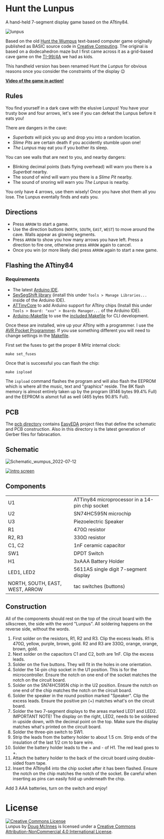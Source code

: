 # Hunt the Lunpus

A hand-held 7-segment display game based on the ATtiny84.

![lunpus](https://user-images.githubusercontent.com/16557/178653913-8a91fd65-4db3-4b30-b797-d2b1e6d01d4c.jpg)

Based on the old [Hunt the Wumpus](https://en.wikipedia.org/wiki/Hunt_the_Wumpus) text-based computer game originally published as BASIC source code in [Creative Computing](https://en.wikipedia.org/wiki/Creative_Computing_(magazine)). The original is based on a dodecahedron maze but I first came across it as a grid-based cave game on the [TI-99/4A](https://en.wikipedia.org/wiki/TI-99/4A) we had as kids.

This handheld version has been renamed Hunt the _Lunpus_ for obvious reasons once you consider the constraints of the display 😉

**[Video of the game in action!](https://youtu.be/uNveLRCgQw0)**

## Rules

You find yourself in a dark cave with the elusive Lunpus! You have your trusty bow and four arrows, let's see if you can defeat the Lunpus before it eats you!

There are dangers in the cave:

* *Superbats* will pick you up and drop you into a random location.
* *Slime Pits* are certain death if you accidently stumble upon one!
* *The Lunpus* may eat you if you bother its sleep.

You can see walls that are next to you, and nearby dangers:
* Blinking decimal points (bats flying overhead) will warn you there is a *Superbat* nearby.
* The sound of wind will warn you there is a *Slime Pit* nearby.
* The sound of snoring will warn you *The Lunpus* is nearby.

You only have 4 arrows, use them wisely! Once you have shot them all you lose. The Lunpus eventally finds and eats you.

## Directions

* Press `ARROW` to start a game.
* Use the direction buttons (`NORTH`, `SOUTH`, `EAST`, `WEST`) to move around the cave. Walls appear as glowing segments.
* Press `ARROW` to show you how many arrows you have left. Press a direction to fire one, otherwise press `ARROW` again to cancel.
* Once you win (or more likely die) press `ARROW` again to start a new game.

## Flashing the ATtiny84

### Requirements

* The latest [Arduino IDE](https://www.arduino.cc/en/software).
* [SevSegShift library](https://github.com/bridystone/SevSegShift) (install this under `Tools > Manage Libraries...` inside of the Arduino IDE).
* [ATTinyCore](https://github.com/SpenceKonde/ATTinyCore) to add Arduino support for ATtiny chips (Install this under `Tools > Board: "xxx" > Boards Manager...` of the Arduino IDE).
* [Arduino-Makefile](https://github.com/sudar/Arduino-Makefile) to use the [included Makefile](Makefile) for CLI development.

Once these are installed, wire up your ATtiny with a programmer. I use the [AVR Pocket Programmer](https://www.sparkfun.com/products/9825). If you use something different you will need to change settings in the [Makefile](Makefile).

First set the fuses to get the proper 8 MHz internal clock:
```cli
make set_fuses
```

Once that is successful you can flash the chip:
```cli
make ispload
```

The `ispload` command flashes the program and will also flash the EEPROM which is where all the music, text and "graphics" reside. The 8K flash memory is almost entirely taken up by the program (8146 bytes 99.4% Full) and the EEPROM is alsmot full as well (465 bytes 90.8% Full).

## PCB

The [pcb directory](https://github.com/dmcinnes/lunpus/tree/main/pcb) contains [EasyEDA](https://easyeda.com/) project files that define the schematic and PCB construction. Also in this directory is the latest generation of Gerber files for fabracation.

## Schematic

![Schematic_wumpus_2022-07-12](https://user-images.githubusercontent.com/16557/178660201-9c5f815e-daab-49e6-a2a7-c4c80a61295c.svg)

[![intro screen](https://user-images.githubusercontent.com/16557/178656952-58d82706-e010-420b-a561-4aeffd06e17f.gif)](https://youtu.be/uNveLRCgQw0)
## Components

| | |
|--|--|
|U1|ATTiny84 microprocessor in a 14-pin chip socket|
|U2|SN74HC595N microchip|
|U3|Piezoelectric Speaker|
|R1|470Ω resistor|
|R2, R3|330Ω resistor|
|C1, C2|1nF ceramic capacitor|
|SW1|DPDT Switch|
|H1|3xAAA Battery Holder|
|LED1, LED2|5611AS single digit 7-segment display|
|NORTH, SOUTH, EAST, WEST, ARROW|tac switches (buttons)|

## Construction

All of the components should rest on the top of the circuit board with the
silkscreen, the side with the word "Lunpus". All soldering happens on the
reverse side, without the words.

1. First solder on the resistors, R1, R2 and R3. Clip the excess leads.
    R1 is 470Ω, yellow, purple, brown, gold.
    R2 and R3 are 330Ω, orange, orange, brown, gold.
2. Next solder on the capacitors C1 and C2, both are 1nF. Clip the excess leads.
3. Solder on the five buttons.
    They will fit in the holes in one orientation.
4. Solder the 14-pin chip socket in the U1 position. This is for the
    microcontroller. Ensure the notch on one end of the socket matches the notch
    on the circuit board.
5. Solder on the SN74HC595N chip in the U2 position.
    Ensure the notch on one end of the chip matches the notch on the circuit
    board.
6. Solder the speaker in the round position marked "Speaker". Clip the excess
    leads. Ensure the positive pin (+) matches what's on the circuit board.
7. Solder the two 7-segment displays to the areas marked LED1 and LED2.
    IMPORTANT NOTE! The display on the right, LED2, needs to be soldered in
    upside down, with the decimal point on the top. Make sure the display
    matches what's printed on the circuit board.
8. Solder the three-pin switch to SW1.
9. Strip the leads from the battery holder to about 1.5 cm. Strip ends of the
    insulation of the last 1/2 cm to bare wire.
10. Solder the battery holder leads to the + and - of H1. The red lead goes to +.
11. Attach the battery holder to the back of the circuit board using
    double-sided foam tape.
12. Insert the ATtiny84 into the chip socket after it has been flashed.
    Ensure the notch on the chip matches the notch of the socket. Be careful
    when inserting as pins can easily fold up underneath the chip.

Add 3 AAA batteries, turn on the switch and enjoy!

# License

<a rel="license" href="http://creativecommons.org/licenses/by-nc/4.0/"><img alt="Creative Commons License" style="border-width:0" src="http://i.creativecommons.org/l/by-nc/4.0/88x31.png" /></a><br /><span xmlns:dct="http://purl.org/dc/terms/" property="dct:title">Lunpus</span> by <a xmlns:cc="http://creativecommons.org/ns#" href="http://dougmcinnes.com" property="cc:attributionName" rel="cc:attributionURL">Doug McInnes</a> is licensed under a <a rel="license" href="http://creativecommons.org/licenses/by-nc/4.0/">Creative Commons Attribution-NonCommercial 4.0 International License</a>.
